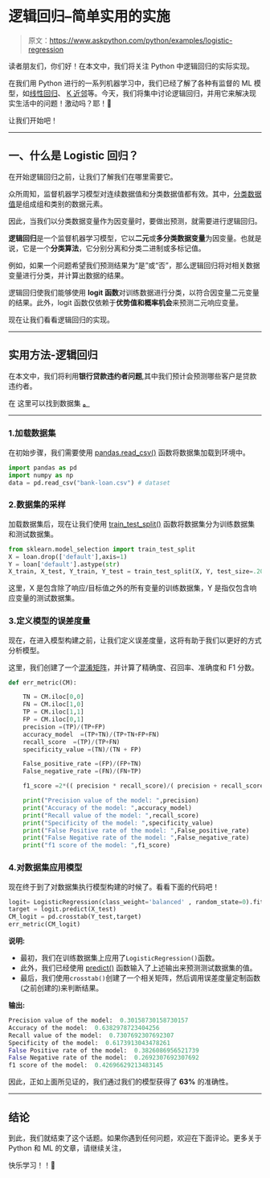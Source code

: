 # 逻辑回归–简单实用的实施

> 原文：<https://www.askpython.com/python/examples/logistic-regression>

读者朋友们，你们好！在本文中，我们将关注 Python 中逻辑回归的实际实现。

在我们用 Python 进行的一系列机器学习中，我们已经了解了各种有监督的 ML 模型，如[线性回归](https://www.askpython.com/python/examples/linear-regression-in-python)、 [K 近邻](https://www.askpython.com/python/examples/knn-in-python)等。今天，我们将集中讨论逻辑回归，并用它来解决现实生活中的问题！激动吗？耶！🙂

让我们开始吧！

* * *

## 一、什么是 Logistic 回归？

在开始逻辑回归之前，让我们了解我们在哪里需要它。

众所周知，监督机器学习模型对连续数据值和分类数据值都有效。其中，[分类数据值](https://www.askpython.com/python/examples/label-encoding)是组成组和类别的数据元素。

因此，当我们以分类数据变量作为因变量时，要做出预测，就需要进行逻辑回归。

**逻辑回归**是一个监督机器学习模型，它以**二元**或**多分类数据变量**为因变量。也就是说，它是一个**分类算法**，它分别分离和分类二进制或多标记值。

例如，如果一个问题希望我们预测结果为“是”或“否”，那么逻辑回归将对相关数据变量进行分类，并计算出数据的结果。

逻辑回归使我们能够使用 **logit 函数**对训练数据进行分类，以符合因变量二元变量的结果。此外，logit 函数仅依赖于**优势值和概率机会**来预测二元响应变量。

现在让我们看看逻辑回归的实现。

* * *

## 实用方法-逻辑回归

在本文中，我们将利用**银行贷款违约者问题**,其中我们预计会预测哪些客户是贷款违约者。

在 这里可以找到数据集 **[。](https://github.com/Safa1615/Dataset--loan/blob/main/bank-loan.csv)**

* * *

### 1.加载数据集

在初始步骤，我们需要使用 [pandas.read_csv()](https://www.askpython.com/python-modules/python-csv-module) 函数将数据集加载到环境中。

```py
import pandas as pd
import numpy as np
data = pd.read_csv("bank-loan.csv") # dataset

```

### 2.数据集的采样

加载数据集后，现在让我们使用 [train_test_split()](https://www.askpython.com/python/examples/split-data-training-and-testing-set) 函数将数据集分为训练数据集和测试数据集。

```py
from sklearn.model_selection import train_test_split 
X = loan.drop(['default'],axis=1) 
Y = loan['default'].astype(str)
X_train, X_test, Y_train, Y_test = train_test_split(X, Y, test_size=.20, random_state=0)

```

这里，X 是包含除了响应/目标值之外的所有变量的训练数据集，Y 是指仅包含响应变量的测试数据集。

### 3.定义模型的误差度量

现在，在进入模型构建之前，让我们定义误差度量，这将有助于我们以更好的方式分析模型。

这里，我们创建了一个[混淆矩阵](https://www.askpython.com/python/examples/confusion-matrix)，并计算了精确度、召回率、准确度和 F1 分数。

```py
def err_metric(CM): 

    TN = CM.iloc[0,0]
    FN = CM.iloc[1,0]
    TP = CM.iloc[1,1]
    FP = CM.iloc[0,1]
    precision =(TP)/(TP+FP)
    accuracy_model  =(TP+TN)/(TP+TN+FP+FN)
    recall_score  =(TP)/(TP+FN)
    specificity_value =(TN)/(TN + FP)

    False_positive_rate =(FP)/(FP+TN)
    False_negative_rate =(FN)/(FN+TP)

    f1_score =2*(( precision * recall_score)/( precision + recall_score))

    print("Precision value of the model: ",precision)
    print("Accuracy of the model: ",accuracy_model)
    print("Recall value of the model: ",recall_score)
    print("Specificity of the model: ",specificity_value)
    print("False Positive rate of the model: ",False_positive_rate)
    print("False Negative rate of the model: ",False_negative_rate)
    print("f1 score of the model: ",f1_score)

```

### 4.对数据集应用模型

现在终于到了对数据集执行模型构建的时候了。看看下面的代码吧！

```py
logit= LogisticRegression(class_weight='balanced' , random_state=0).fit(X_train,Y_train)
target = logit.predict(X_test)
CM_logit = pd.crosstab(Y_test,target)
err_metric(CM_logit)

```

**说明:**

*   最初，我们在训练数据集上应用了`LogisticRegression()`函数。
*   此外，我们已经使用 [predict()](https://www.askpython.com/python/examples/python-predict-function) 函数输入了上述输出来预测测试数据集的值。
*   最后，我们使用`crosstab()`创建了一个相关矩阵，然后调用误差度量定制函数(之前创建的)来判断结果。

**输出:**

```py
Precision value of the model:  0.30158730158730157
Accuracy of the model:  0.6382978723404256
Recall value of the model:  0.7307692307692307
Specificity of the model:  0.6173913043478261
False Positive rate of the model:  0.3826086956521739
False Negative rate of the model:  0.2692307692307692
f1 score of the model:  0.42696629213483145

```

因此，正如上面所见证的，我们通过我们的模型获得了 **63%** 的准确性。

* * *

## 结论

到此，我们就结束了这个话题。如果你遇到任何问题，欢迎在下面评论。更多关于 Python 和 ML 的文章，请继续关注，

快乐学习！！🙂